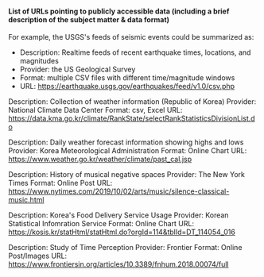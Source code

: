 #### List of URLs pointing to publicly accessible data (including a brief description of the subject matter & data format)

For example, the USGS's feeds of seismic events could be summarized as:

- Description: Realtime feeds of recent earthquake times, locations, and magnitudes
- Provider: the US Geological Survey
- Format: multiple CSV files with different time/magnitude windows
- URL: https://earthquake.usgs.gov/earthquakes/feed/v1.0/csv.php

Description: Collection of weather information (Republic of Korea)
Provider: National Climate Data Center 
Format: csv, Excel
URL: https://data.kma.go.kr/climate/RankState/selectRankStatisticsDivisionList.do

Description: Daily weather forecast information showing highs and lows 
Provider: Korea Meteorological Administration 
Format: Online Chart 
URL: https://www.weather.go.kr/weather/climate/past_cal.jsp

Description: History of musical negative spaces 
Provider: The New York Times 
Format: Online Post 
URL: https://www.nytimes.com/2019/10/02/arts/music/silence-classical-music.html

Description: Korea's Food Delivery Service Usage 
Provider: Korean Statistical Infomration Service 
Format: Online Chart 
URL: https://kosis.kr/statHtml/statHtml.do?orgId=114&tblId=DT_114054_016

Description: Study of Time Perception 
Provider: Frontier 
Format: Online Post/Images 
URL: https://www.frontiersin.org/articles/10.3389/fnhum.2018.00074/full
